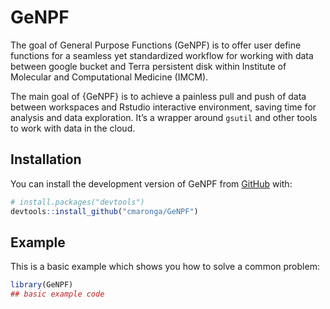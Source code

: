 
<!-- README.md is generated from README.Rmd. Please edit that file -->

# GeNPF

<!-- badges: start -->
<!-- badges: end -->

The goal of General Purpose Functions (GeNPF) is to offer user define
functions for a seamless yet standardized workflow for working with data
between google bucket and Terra persistent disk within Institute of
Molecular and Computational Medicine (IMCM).

The main goal of {GeNPF} is to achieve a painless pull and push of data
between workspaces and Rstudio interactive environment, saving time for
analysis and data exploration. It’s a wrapper around `gsutil` and other
tools to work with data in the cloud.

## Installation

You can install the development version of GeNPF from
[GitHub](https://github.com/) with:

``` r
# install.packages("devtools")
devtools::install_github("cmaronga/GeNPF")
```

## Example

This is a basic example which shows you how to solve a common problem:

``` r
library(GeNPF)
## basic example code
```

